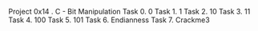 Project
0x14 . C - Bit Manipulation
Task 0. 0
Task 1. 1
Task 2. 10
Task 3. 11
Task 4. 100
Task 5. 101
Task 6. Endianness
Task 7. Crackme3

